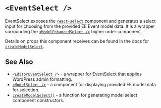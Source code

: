 # `<EventSelect />`

EventSelect exposes the [`react-select`](https://deploy-preview-2289--react-select.netlify.com/home) component and generates a select input for choosing from the provided EE Event model data. It is a wrapper surrounding the [`<ModelEnhancedSelect />`](./model-select.md) higher order component.

Details on props this component receives can be found in the docs for [`createModelSelect`](./create-model-select.md).

## See Also

- [`<EditorEventSelect />`](./editor-event-select.md) - a wrapper for EventSelect that applies WordPress admin formatting.
- [`<ModelSelect />`](./model-select.md) - a component for displaying provided EE model data for selection.
- [`createModelSelect()`](./create-model-select.md) - a function for generating model select component constructors.